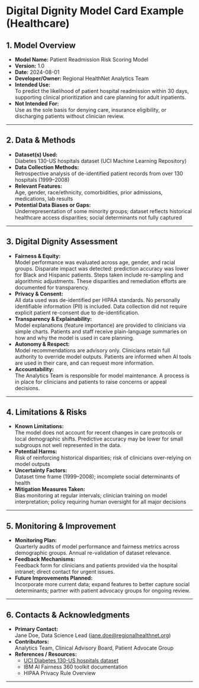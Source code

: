 # Digital Dignity Model Card Example (Healthcare)

## 1. Model Overview

- **Model Name:** Patient Readmission Risk Scoring Model
- **Version:** 1.0
- **Date:** 2024-08-01
- **Developer/Owner:** Regional HealthNet Analytics Team
- **Intended Use:**  
  To predict the likelihood of patient hospital readmission within 30 days, supporting clinical prioritization and care planning for adult inpatients.
- **Not Intended For:**  
  Use as the sole basis for denying care, insurance eligibility, or discharging patients without clinician review.

---

## 2. Data & Methods

- **Dataset(s) Used:**  
  Diabetes 130-US hospitals dataset (UCI Machine Learning Repository)
- **Data Collection Methods:**  
  Retrospective analysis of de-identified patient records from over 130 hospitals (1999–2008)
- **Relevant Features:**  
  Age, gender, race/ethnicity, comorbidities, prior admissions, medications, lab results
- **Potential Data Biases or Gaps:**  
  Underrepresentation of some minority groups; dataset reflects historical healthcare access disparities; social determinants not fully captured

---

## 3. Digital Dignity Assessment

- **Fairness & Equity:**  
  Model performance was evaluated across age, gender, and racial groups. Disparate impact was detected: prediction accuracy was lower for Black and Hispanic patients. Steps taken include re-sampling and algorithmic adjustments. These disparities and remediation efforts are documented for transparency.
- **Privacy & Consent:**  
  All data used was de-identified per HIPAA standards. No personally identifiable information (PII) is included. Data collection did not require explicit patient re-consent due to de-identification.
- **Transparency & Explainability:**  
  Model explanations (feature importance) are provided to clinicians via simple charts. Patients and staff receive plain-language summaries on how and why the model is used in care planning.
- **Autonomy & Respect:**  
  Model recommendations are advisory only. Clinicians retain full authority to override model outputs. Patients are informed when AI tools are used in their care, and can request more information.
- **Accountability:**  
  The Analytics Team is responsible for model maintenance. A process is in place for clinicians and patients to raise concerns or appeal decisions.

---

## 4. Limitations & Risks

- **Known Limitations:**  
  The model does not account for recent changes in care protocols or local demographic shifts. Predictive accuracy may be lower for small subgroups not well represented in the data.
- **Potential Harms:**  
  Risk of reinforcing historical disparities; risk of clinicians over-relying on model outputs
- **Uncertainty Factors:**  
  Dataset time frame (1999–2008); incomplete social determinants of health
- **Mitigation Measures Taken:**  
  Bias monitoring at regular intervals; clinician training on model interpretation; policy requiring human oversight for all major decisions

---

## 5. Monitoring & Improvement

- **Monitoring Plan:**  
  Quarterly audits of model performance and fairness metrics across demographic groups. Annual re-validation of dataset relevance.
- **Feedback Mechanisms:**  
  Feedback form for clinicians and patients provided via the hospital intranet; direct contact for urgent issues.
- **Future Improvements Planned:**  
  Incorporate more current data; expand features to better capture social determinants; partner with patient advocacy groups for ongoing review.

---

## 6. Contacts & Acknowledgments

- **Primary Contact:**  
  Jane Doe, Data Science Lead (jane.doe@regionalhealthnet.org)
- **Contributors:**  
  Analytics Team, Clinical Advisory Board, Patient Advocate Group
- **References / Resources:**  
  - [UCI Diabetes 130-US hospitals dataset](https://archive.ics.uci.edu/ml/datasets/diabetes+130-us+hospitals+for+years+1999-2008)
  - IBM AI Fairness 360 toolkit documentation
  - HIPAA Privacy Rule Overview

---

